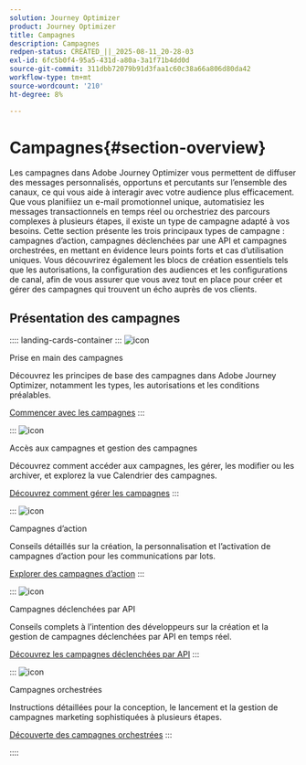 ```yaml
---
solution: Journey Optimizer
product: Journey Optimizer
title: Campagnes
description: Campagnes
redpen-status: CREATED_||_2025-08-11_20-28-03
exl-id: 6fc5b0f4-95a5-431d-a80a-3a1f71b4dd0d
source-git-commit: 311dbb72079b91d3faa1c60c38a66a806d80da42
workflow-type: tm+mt
source-wordcount: '210'
ht-degree: 8%

---
```


# Campagnes{#section-overview}

Les campagnes dans Adobe Journey Optimizer vous permettent de diffuser des messages personnalisés, opportuns et percutants sur l’ensemble des canaux, ce qui vous aide à interagir avec votre audience plus efficacement. Que vous planifiiez un e-mail promotionnel unique, automatisiez les messages transactionnels en temps réel ou orchestriez des parcours complexes à plusieurs étapes, il existe un type de campagne adapté à vos besoins. Cette section présente les trois principaux types de campagne : campagnes d’action, campagnes déclenchées par une API et campagnes orchestrées, en mettant en évidence leurs points forts et cas d’utilisation uniques. Vous découvrirez également les blocs de création essentiels tels que les autorisations, la configuration des audiences et les configurations de canal, afin de vous assurer que vous avez tout en place pour créer et gérer des campagnes qui trouvent un écho auprès de vos clients.

## Présentation des campagnes

:::: landing-cards-container
:::
![icon](https://cdn.experienceleague.adobe.com/icons/circle-play.svg?lang=fr)

Prise en main des campagnes

Découvrez les principes de base des campagnes dans Adobe Journey Optimizer, notamment les types, les autorisations et les conditions préalables.

[Commencer avec les campagnes](../using/campaigns/get-started-with-campaigns.md)
:::

:::
![icon](https://cdn.experienceleague.adobe.com/icons/list-check.svg?lang=fr)

Accès aux campagnes et gestion des campagnes

Découvrez comment accéder aux campagnes, les gérer, les modifier ou les archiver, et explorez la vue Calendrier des campagnes.

[Découvrez comment gérer les campagnes](../using/campaigns/manage-campaigns.md)
:::

:::
![icon](https://cdn.experienceleague.adobe.com/icons/bullseye.svg?lang=fr)

Campagnes d’action

Conseils détaillés sur la création, la personnalisation et l’activation de campagnes d’action pour les communications par lots.

[Explorer des campagnes d’action](action-campaigns-landing-page.md)
:::

:::
![icon](https://cdn.experienceleague.adobe.com/icons/code-branch.svg?lang=fr)

Campagnes déclenchées par API

Conseils complets à l’intention des développeurs sur la création et la gestion de campagnes déclenchées par API en temps réel.

[Découvrez les campagnes déclenchées par API](api-triggered-campaigns-landing-page.md)
:::

:::
![icon](https://cdn.experienceleague.adobe.com/icons/puzzle-piece.svg?lang=fr)

Campagnes orchestrées

Instructions détaillées pour la conception, le lancement et la gestion de campagnes marketing sophistiquées à plusieurs étapes.

[Découverte des campagnes orchestrées](orchestrated-campaigns-landing-page.md)
:::

::::
